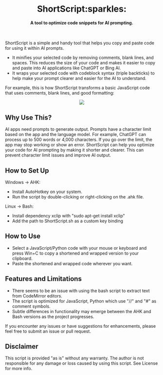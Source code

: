<h1 align="center">ShortScript:sparkles:</h1>

#### <p align="center">A tool to optimize code snippets for AI prompting.</p><br>

ShortScript is a simple and handy tool that helps you copy and paste code for using it within AI prompts.

- It minifies your selected code by removing comments, blank lines, and spaces. This reduces the size of your code and makes it easier to copy and paste into AI applications like ChatGPT or Bing AI.
- It wraps your selected code with codeblock syntax (triple backticks) to help make your prompt clearer and easier for the AI to understand.

For example, this is how ShortScript transforms a basic JavaScript code that uses comments, blank lines, and good formatting:

<p align="center">
<img src="https://user-images.githubusercontent.com/105183376/235229706-9de3705f-ba5a-4d35-8626-2312593540dc.png" />
</p>

## Why Use This?

AI apps need prompts to generate output. Prompts have a character limit based on the app and the language model. For example, ChatGPT can process up to 500 words or 4,000 characters. If you go over the limit, the app may stop working or show an error. ShortScript can help you optimize your code for AI prompting by making it shorter and clearer. This can prevent character limit issues and improve AI output.

## How to Set Up

Windows -> AHK:
- Install AutoHotkey on your system.
- Run the script by double-clicking or right-clicking on the .ahk file.

Linux -> Bash:
- Install dependency xclip with "sudo apt-get install xclip"
- Add the path to ShortScript.sh as a custom key binding


## How to Use

- Select a JavaScript/Python code with your mouse or keyboard and press Win+C to copy a shortened and wrapped version to your clipboard.
- Paste the shortened and wrapped code wherever you want.


## Features and Limitations

- There seems to be an issue with using the bash script to extract text from CodeMirror editors.
- The script is optimized for JavaScript, Python which use "//" and "#" as comment symbols.
- Subtle differences in functionality may emerge between the AHK and Bash versions as the project progresses.

If you encounter any issues or have suggestions for enhancements, please feel free to submit an issue or pull request.

## Disclaimer

This script is provided "as is" without any warranty. The author is not responsible for any damage or loss caused by using this script. See License for more info.

